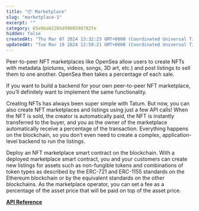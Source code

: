 ```yaml
---
title: "📦 Marketplace"
slug: "marketplace-1"
excerpt: ""
category: 65e9ba02205d9900590782fe
hidden: false
createdAt: "Thu Mar 07 2024 13:32:23 GMT+0000 (Coordinated Universal Time)"
updatedAt: "Tue Mar 19 2024 12:59:21 GMT+0000 (Coordinated Universal Time)"
---
```

Peer-to-peer NFT marketplaces like OpenSea allow users to create NFTs with metadata (pictures, videos, songs, 3D art, etc.) and post listings to sell them to one another. OpenSea then takes a percentage of each sale.

If you want to build a backend for your own peer-to-peer NFT marketplace, you’ll definitely want to implement the same functionality.

Creating NFTs has always been super simple with Tatum. But now, you can also create NFT marketplaces and listings using just a few API calls! When the NFT is sold, the creator is automatically paid, the NFT is instantly transferred to the buyer, and you as the owner of the marketplace automatically receive a percentage of the transaction. Everything happens on the blockchain, so you don’t even need to create a complex, application-level backend to run the listings.

Deploy an NFT marketplace smart contract on the blockchain. With a deployed marketplace smart contract, you and your customers can create new listings for assets such as non-fungible tokens and combinations of token types as described by the ERC-721 and ERC-1155 standards on the Ethereum blockchain or by the equivalent standards on the other blockchains. As the marketplace operator, you can set a fee as a percentage of the asset price that will be paid on top of the asset price.

[**API Reference**](/reference/generatemarketplace)
